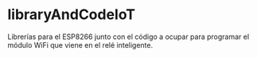 # libraryAndCodeIoT
Librerías para el ESP8266 junto con el código a ocupar para programar el módulo WiFi que viene en el relé inteligente.
